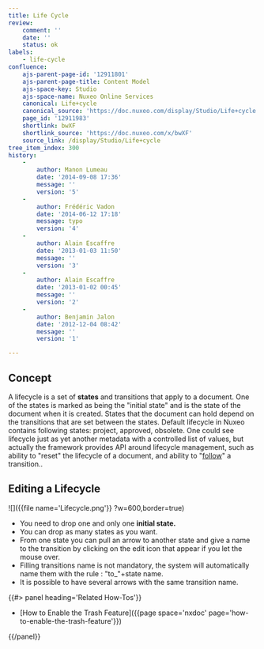 ```yaml
---
title: Life Cycle
review:
    comment: ''
    date: ''
    status: ok
labels:
    - life-cycle
confluence:
    ajs-parent-page-id: '12911801'
    ajs-parent-page-title: Content Model
    ajs-space-key: Studio
    ajs-space-name: Nuxeo Online Services
    canonical: Life+cycle
    canonical_source: 'https://doc.nuxeo.com/display/Studio/Life+cycle'
    page_id: '12911983'
    shortlink: bwXF
    shortlink_source: 'https://doc.nuxeo.com/x/bwXF'
    source_link: /display/Studio/Life+cycle
tree_item_index: 300
history:
    -
        author: Manon Lumeau
        date: '2014-09-08 17:36'
        message: ''
        version: '5'
    -
        author: Frédéric Vadon
        date: '2014-06-12 17:18'
        message: typo
        version: '4'
    -
        author: Alain Escaffre
        date: '2013-01-03 11:50'
        message: ''
        version: '3'
    -
        author: Alain Escaffre
        date: '2013-01-02 00:45'
        message: ''
        version: '2'
    -
        author: Benjamin Jalon
        date: '2012-12-04 08:42'
        message: ''
        version: '1'

---
```

## Concept

A lifecycle is a set of **states** and transitions that apply to a document. One of the states is marked as being the "initial state" and is the state of the document when it is created. States that the document can hold depend on the transitions that are set between the states. Default lifecycle in Nuxeo contains following states: project, approved, obsolete. One could see lifecycle just as yet another metadata with a controlled list of values, but actually the framework provides API around lifecycle management, such as ability to "reset" the lifecycle of a document, and ability to "[follow](http://explorer.nuxeo.org/nuxeo/site/distribution/current/viewOperation/Document.SetLifeCycle)" a transition..

## Editing a Lifecycle

![]({{file name='Lifecycle.png'}} ?w=600,border=true)

* You need to drop one and only one **initial state.**
* You can drop as many states as you want.
* From one state you can pull an arrow to another state and give a name to the transition by clicking on the edit icon that appear if you let the mouse over.
* Filling transitions name is not mandatory, the system will automatically name them with the rule : "to_"+state name.
* It is possible to have several arrows with the same transition name.

<div class="row" data-equalizer data-equalize-on="medium">
<div class="column medium-6">
{{#> panel heading='Related How-Tos'}}

* [How to Enable the Trash Feature]({{page space='nxdoc' page='how-to-enable-the-trash-feature'}})

{{/panel}}</div></div>
